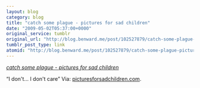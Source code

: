 ```yaml
---
layout: blog
category: blog
title: "catch some plague - pictures for sad children"
date: "2009-05-02T05:37:00+0000"
original_service: tumblr
original_url: "http://blog.benward.me/post/102527879/catch-some-plague-pictures-for-sad-children"
tumblr_post_type: link
atomid: "http://blog.benward.me/post/102527879/catch-some-plague-pictures-for-sad-children"
---
```

*[catch some plague - pictures for sad children](http://www.picturesforsadchildren.com/index.php?comicID=263)*

“I don't… I don't care”
Via: [picturesforsadchildren.com](http://www.picturesforsadchildren.com/index.php?comicID=263).